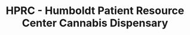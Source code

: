 ---
title: "HPRC - Humboldt Patient Resource Center Cannabis Dispensary"
url: /arcata/hprc-humboldt-patient-resource-center-cannabis-dispensary/
shop: Hanf
---